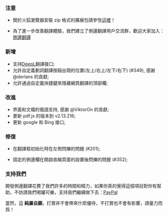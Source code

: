 ### 注意

-   關於火狐瀏覽器安裝 zip 格式的擴展包請參攷[這裡](https://github.com/EdgeTranslate/EdgeTranslate/blob/master/docs/wiki/zh_TW/%E8%87%B4%E7%81%AB%E7%8B%90%E7%94%A8%E6%88%B6.md)！

-   為了進一步改善翻譯體驗，我們建立了側邊翻譯用戶交流群，歡迎大家加入：[側邊翻譯](https://t.me/EdgeTranslate)

### 新增

-   支持[DeepL](https://www.deepl.com/translator)翻譯接口;
-   允許自定義劃詞翻譯按鈕出現的位置(左上/右上/左下/右下) (#349), 感謝 @derlans 的貢獻;
-   允許通過自定義快捷鍵來隱藏網頁翻譯的頂部欄;

### 改進

-   界面和文檔的俄語支持, 感謝 @ViktorOn 的貢獻;
-   更新 pdf.js 的版本到 v2.13.216;
-   更新 google 和 Bing 接口;

### 修復

-   在翻譯框初始化時在左側閃爍的問題 (#201);

-   固定的側邊欄在開啟收縮頁面的設置後閃爍的問題 (#352);

### 支持我們

開發側邊翻譯花費了我們許多的時間和精力，如果你真的覺得這個項目對你有幫助，不妨請我們喝罐可樂，支持我們繼續做下去：[PayPal](https://paypal.me/EdgeTranslate)

當然，這 **純屬自願**，打賞并不會帶來什麽優待，不打賞也不會有影響，請量力而爲！
